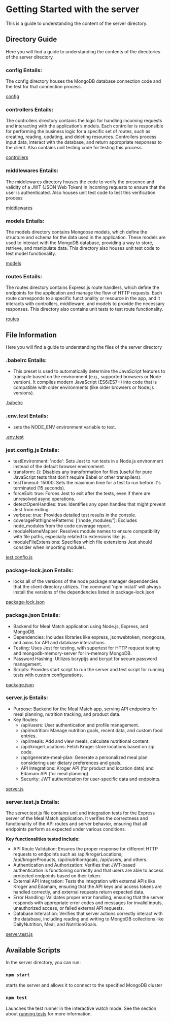 # Getting Started with the server

This is a guide to understanding the content of the server directory.

## Directory Guide
Here you will find a guide to understanding the contents of the directories of the server directory

### config Entails: 
The config directory houses the MongoDB database connection code and the test for that connection process.

[config](./config)

### controllers Entails: 
The controllers directory contains the logic for handling incoming requests and interacting with the application’s models. Each controller is responsible for performing the business logic for a specific set of routes, such as creating, reading, updating, and deleting resources. Controllers process input data, interact with the database, and return appropriate responses to the client. Also contains unit testing code for testing this process.

[controllers](./controllers)

### middlewares Entails: 
The middlewares directory houses the code to verify the presence and validity of a JWT (JSON Web Token) in incoming requests to ensure that the user is authenticated. Also houses unit test code to test this verification process

[middlewares](./middlewares)

### models Entails: 
The models directory contains Mongoose models, which define the structure and schema for the data used in the application. These models are used to interact with the MongoDB database, providing a way to store, retrieve, and manipulate data. This directory also houses unit test code to test model functionality.

[models](./models)

### routes Entails: 
The routes directory contains Express.js route handlers, which define the endpoints for the application and manage the flow of HTTP requests. Each route corresponds to a specific functionality or resource in the app, and it interacts with controllers, middleware, and models to provide the necessary responses. This directory also contains unit tests to test route functionality.

[routes](./routes)

## File Information 
Here you will find a guide to understanding the files of the server directory

### .babelrc Entails:
- This preset is used to automatically determine the JavaScript features to transpile based on the environment (e.g., supported browsers or Node version). It compiles modern JavaScript (ES6/ES7+) into code that is compatible with older environments (like older browsers or Node.js versions).

[.babelrc](./.babelrc)

### .env.test Entails:
- sets the NODE_ENV environment variable to test.

[.env.test](./.env.test)

### jest.config.js Entails:
- testEnvironment: 'node': Sets Jest to run tests in a Node.js environment instead of the default browser environment.
- transform: {}: Disables any transformation for files (useful for pure JavaScript tests that don't require Babel or other transpilers).
- testTimeout: 15000: Sets the maximum time for a test to run before it's terminated (15 seconds).
- forceExit: true: Forces Jest to exit after the tests, even if there are unresolved async operations.
- detectOpenHandles: true: Identifies any open handles that might prevent Jest from exiting.
- verbose: true: Provides detailed test results in the console.
- coveragePathIgnorePatterns: ['/node_modules/']: Excludes node_modules from the code coverage report.
- moduleNameMapper: Resolves module names to ensure compatibility with file paths, especially related to extensions like .js.
- moduleFileExtensions: Specifies which file extensions Jest should consider when importing modules.

[jest.config.js](./jest.config.js)

### package-lock.json Entails:
- locks all of the versions of the node package manager dependencies that the client directory utilizes. The command 'npm install' will always install the versions of the dependencies listed in package-lock.json

[package-lock.json](./package-lock.json)

### package.json Entails:
- Backend for Meal Match application using Node.js, Express, and MongoDB.
- Dependencies: Includes libraries like express, jsonwebtoken, mongoose, and axios for API and database interactions.
- Testing: Uses Jest for testing, with supertest for HTTP request testing and mongodb-memory-server for in-memory MongoDB.
- Password Hashing: Utilizes bcryptjs and bcrypt for secure password management.
- Scripts: Provides start script to run the server and test script for running tests with custom configurations.

[package.json](./package.json)

### server.js Entails: 
- Purpose: Backend for the Meal Match app, serving API endpoints for meal planning, nutrition tracking, and product data.
- Key Routes:
  - /api/users: User authentication and profile management.
  - /api/nutrition: Manage nutrition goals, recent data, and custom food entries.
  - /api/meals: Add and view meals, calculate nutritional content.
  - /api/krogerLocations: Fetch Kroger store locations based on zip code.
  - /api/generate-meal-plan: Generate a personalized meal plan considering user dietary preferences and goals.
  - API Integrations: Kroger API (for product and location data) and Edamam API (for meal planning).
  - Security: JWT authentication for user-specific data and endpoints.

[server.js](./server.js)

### server.test.js Entails: 
The server.test.js file contains unit and integration tests for the Express server of the Meal Match application. It verifies the correctness and functionality of the API routes and server behavior, ensuring that all endpoints perform as expected under various conditions.

**Key functionalities tested include:**

- API Route Validation: Ensures the proper response for different HTTP requests to endpoints such as /api/krogerLocations, /api/krogerProducts, /api/nutrition/goals, /api/users, and others.
- Authentication and Authorization: Verifies that JWT-based authentication is functioning correctly and that users are able to access protected endpoints based on their token.
- External API Integration: Tests the integration with external APIs like Kroger and Edamam, ensuring that the API keys and access tokens are handled correctly, and external requests return expected data.
- Error Handling: Validates proper error handling, ensuring that the server responds with appropriate error codes and messages for invalid inputs, unauthorized access, or failed external API requests.
- Database Interaction: Verifies that server actions correctly interact with the database, including reading and writing to MongoDB collections like DailyNutrition, Meal, and NutritionGoals.

[server.test.js](./server.test.js)

## Available Scripts

In the server directory, you can run:

### `npm start`

starts the server and allows it to connect to the specified MongoDB cluster

### `npm test`

Launches the test runner in the interactive watch mode.
See the section about [running tests](https://facebook.github.io/create-react-app/docs/running-tests) for more information.
